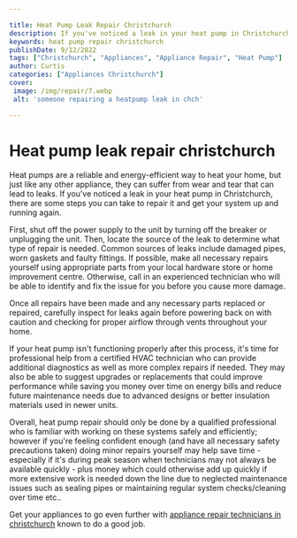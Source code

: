 ```yaml
---

title: Heat Pump Leak Repair Christchurch
description: If you've noticed a leak in your heat pump in Christchurch, read this post to learn what steps you can take to repair it and get your system running again.
keywords: heat pump repair christchurch
publishDate: 9/12/2022
tags: ["Christchurch", "Appliances", "Appliance Repair", "Heat Pump"]
author: Curtis
categories: ["Appliances Christchurch"]
cover: 
 image: /img/repair/7.webp
 alt: 'someone repairing a heatpump leak in chch'

---
```


# Heat pump leak repair christchurch

Heat pumps are a reliable and energy-efficient way to heat your home, but just like any other appliance, they can suffer from wear and tear that can lead to leaks. If you’ve noticed a leak in your heat pump in Christchurch, there are some steps you can take to repair it and get your system up and running again.

First, shut off the power supply to the unit by turning off the breaker or unplugging the unit. Then, locate the source of the leak to determine what type of repair is needed. Common sources of leaks include damaged pipes, worn gaskets and faulty fittings. If possible, make all necessary repairs yourself using appropriate parts from your local hardware store or home improvement centre. Otherwise, call in an experienced technician who will be able to identify and fix the issue for you before you cause more damage.

Once all repairs have been made and any necessary parts replaced or repaired, carefully inspect for leaks again before powering back on with caution and checking for proper airflow through vents throughout your home.

If your heat pump isn't functioning properly after this process, it's time for professional help from a certified HVAC technician who can provide additional diagnostics as well as more complex repairs if needed. They may also be able to suggest upgrades or replacements that could improve performance while saving you money over time on energy bills and reduce future maintenance needs due to advanced designs or better insulation materials used in newer units. 

Overall, heat pump repair should only be done by a qualified professional who is familiar with working on these systems safely and efficiently; however if you're feeling confident enough (and have all necessary safety precautions taken) doing minor repairs yourself may help save time - especially if it's during peak season when technicians may not always be available quickly - plus money which could otherwise add up quickly if more extensive work is needed down the line due to neglected maintenance issues such as sealing pipes or maintaining regular system checks/cleaning over time etc..

Get your appliances to go even further with <a href="/pages/appliance-repair-technicians-in-christchurch/">appliance repair technicians in christchurch</a> known to do a good job.